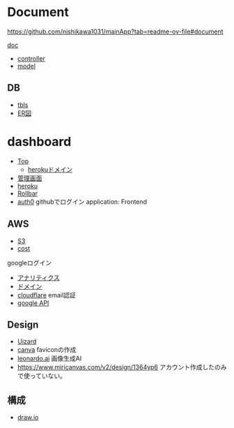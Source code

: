 
# Document
https://github.com/nishikawa1031/mainApp?tab=readme-ov-file#document

[doc](/doc/)

* [controller](/doc/controllers_complete.svg)
* [model](/doc/models_complete.svg)

## DB
* [tbls](/doc/schema/README.md)
* [ER図](/erd.pdf)

# dashboard
* [Top](https://www.solution-hub.net/)
  * [herokuドメイン](https://main-app-1209-466d97d1a50c.herokuapp.com/)
* [管理画面](https://main-app-1209-466d97d1a50c.herokuapp.com/admin)
* [heroku](https://dashboard.heroku.com/apps)
* [Rollbar](https://rollbar.com/tatsunishitatsu/FirstProject/)
* [auth0](https://manage.auth0.com/dashboard/jp/dev-kg26mhb8w8f3va47/applications/hgwPE8X64zNuE6ohT8yLYftVuQkYyr7s/settings)
githubでログイン
application: Frontend

## AWS
* [S3](https://ap-northeast-1.console.aws.amazon.com/s3/home?region=ap-northeast-1#)
* [cost](https://us-east-1.console.aws.amazon.com/costmanagement/home?region=ap-northeast-1#/home)

googleログイン
* [アナリティクス](https://analytics.google.com/analytics/web/?authuser=0#/p347800174/reports/intelligenthome)
* [ドメイン](https://navi.onamae.com/domain/setting/renew/list)
* [cloudflare](https://dash.cloudflare.com/63c34c3c7777cf7a1862d682130b6293/solution-hub.net)
email認証
* [google API](https://console.cloud.google.com/apis/dashboard?project=cognito-341413)

## Design
* [Uizard](https://app.uizard.io/prototypes/BMmgKXWLm1fZ34V9yOe0)
* [canva](https://www.canva.com/)
faviconの作成
* [leonardo.ai](https://app.leonardo.ai/ai-generations)
画像生成AI
* https://www.miricanvas.com/v2/design/1364yp6
アカウント作成したのみで使っていない。

## 構成
* [draw.io](https://app.diagrams.net/#G1c-I8TScmMN83xNKbpS9RaoC_NS3x-6Zo#%7B%22pageId%22%3A%22TTj133cAQp3v-oLP87_n%22%7D)
